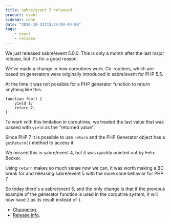 ```yaml
---
title: sabre/event 5 released
product: event 
sidebar: none
date: "2016-10-23T15:24:04-04:00"
tags:
    - event 
    - release
---
```


We just released sabre/event 5.0.0. This is only a month after the last major
release, but it's for a good reason.

We've made a change in how coroutines work. Co-routines, which are based on
generators were originally introduced in sabre/event for PHP 5.5.

At the time it was not possible for a PHP generator function to return
anything like this:

    function foo() {
        yield 1;
        return 2;
    }

To work with this limitation in coroutines, we treated the last value that
was passed with `yield` as the "returned value".

Since PHP 7 it is possible to use `return` and the PHP Generator object has a
`getReturn()` method to access it.

We missed this in sabre/event 4, but it was quickly pointed out by Felix
Becker.

Using `return` makes so much sense now we can, it was worth making a BC break
for and releasing sabre/event 5 with the more sane behavior for PHP 7.

So today there's a sabre/event 5, and the only change is that if the previous
example of the generator function is used in the coroutine system, it will now
have `2` as its result instead of `1`.

* [Changelog][1].
* [Release info][2].

[1]: https://github.com/fruux/sabre-event/blob/5.0.0/CHANGELOG.md
[2]: https://github.com/fruux/sabre-event/releases
